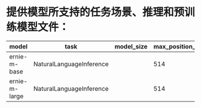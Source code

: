 # 提供模型所支持的任务场景、推理和预训练模型文件：
|model | task |             model_size | max_position_embeddings | download |
|---|---|---|---|---|
|ernie-m-base | NaturalLanguageInference |  | 514 | [Pretrained_model](https://paddlenlp.bj.bcebos.com/models/transformers/ernie_m/ernie_m_base.pdparams) |
|ernie-m-large | NaturalLanguageInference |  | 514 | [Pretrained_model](https://paddlenlp.bj.bcebos.com/models/transformers/ernie_m/ernie_m_large.pdparams) |
